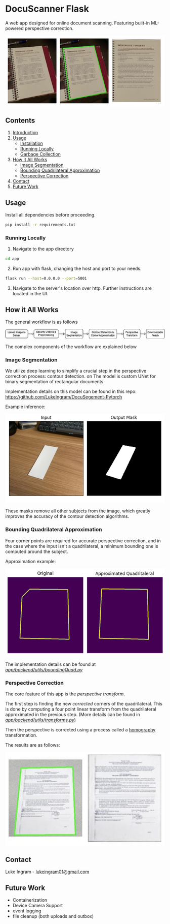 

# **DocuScanner Flask**

A web app designed for online document scanning. Featuring built-in ML-powered perspective correction. 

![sample](media/report_fingers.jpg)

## **Contents**

1. [Introduction](#introduction)
2. [Usage](#usage)
   - [Installation](#installation)
   - [Running Locally](#running-locally)
   - [Garbage Collection](#garbage-collection)
3. [How it All Works](#how-it-all-works)
   - [Image Segmentation](#image-segmentation)
   - [Bounding Quadrilateral Approximation](#bounding-quadrilateral-approximation)
   - [Perspective Correction](#perspective-correction)
4. [Contact](#contact)
5. [Future Work](#future-work)

## **Usage**

Install all dependencies before proceeding. 
```bash
pip install -r requirements.txt
```

### **Running Locally**
1. Navigate to the app directory
``` bash
cd app
```
2. Run app with flask, changing the host and port to your needs.
```bash 
flask run --host=0.0.0.0 --port=5001
```

3. Navigate to the server's location over http. Further instructions are located in the UI.  


## **How it All Works** 

The general workflow is as follows 

![workflow](media/workflow.jpg)

The complex components of the workflow are explained below

### **Image Segmentation** 

We utilize deep learning to simplify a crucial step in the perspective correction process: contour detection. 
on 
The model is custom UNet for binary segmentation of rectangular documents.

 Implementation details on this model can be found in this repo: https://github.com/LukeIngram/DocuSegement-Pytorch

Example inference:

![sample_segmentation](media/segment_example.png)

These masks remove all other subjects from the image, which greatly improves the accuracy of the contour detection algorithms.

### **Bounding Quadrilateral Approximation**

Four corner points are required for accurate perspective correction, and in the case where the input isn't a quadrilateral, a minimum bounding one is computed around the subject. 

Approximation example: 

![approximation_example](media/contour_repair.png)

The implementation details can be found at [*app/backend/utils/boundingQuad.py*](https://github.com/LukeIngram/DocuScanner-Flask/blob/main/app/backend/utils/boundingQuad.py)


### **Perspective Correction**

The core feature of this app is the *perspective transform*. 

The first step is finding the new *corrected* corners of the quadrilateral. This is done by computing a four point linear transform from the quadrilateral approximated in the previous step. (More details can be found in [*app/backend/utils/transforms.py*](https://github.com/LukeIngram/DocuScanner-Flask/blob/main/app/backend/utils/transforms.py))

Then the perspective is corrected using a process called a [homography](https://docs.opencv.org/4.x/d9/dab/tutorial_homography.html) transformation. 

The results are as follows: 

![sample](media/sample_correction.png)


## **Contact** 

Luke Ingram - lukeingram01@gmail.com


## **Future Work**

* Containerization
* Device Camera Support
* event logging
* file cleanup (both uploads and outbox)

